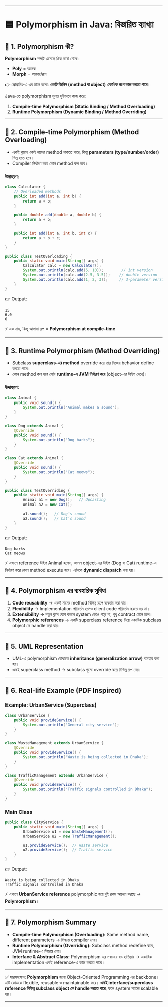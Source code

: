 
---

# 🟦 Polymorphism in Java: বিস্তারিত ব্যাখ্যা

## 🔹 1. Polymorphism কী?

**Polymorphism** শব্দটি এসেছে গ্রিক ভাষা থেকে:

* **Poly** = অনেক
* **Morph** = আকার/রূপ

👉 প্রোগ্রামিং-এ এর মানে হলো:
**একটি জিনিস (method বা object) একাধিক রূপে কাজ করতে পারে।**

Java-তে polymorphism মূলত দুইভাবে কাজ করে:

1. **Compile-time Polymorphism (Static Binding / Method Overloading)**
2. **Runtime Polymorphism (Dynamic Binding / Method Overriding)**

---

## 🔹 2. Compile-time Polymorphism (Method Overloading)

* একই ক্লাসে একই নামের method থাকতে পারে, কিন্তু **parameters (type/number/order)** ভিন্ন হতে হবে।
* Compiler নির্ধারণ করে কোন method কল হবে।

### উদাহরণ:

```java
class Calculator {
    // Overloaded methods
    public int add(int a, int b) {
        return a + b;
    }

    public double add(double a, double b) {
        return a + b;
    }

    public int add(int a, int b, int c) {
        return a + b + c;
    }
}

public class TestOverloading {
    public static void main(String[] args) {
        Calculator calc = new Calculator();
        System.out.println(calc.add(5, 10));        // int version
        System.out.println(calc.add(2.5, 3.5));    // double version
        System.out.println(calc.add(1, 2, 3));     // 3-parameter version
    }
}
```

👉 Output:

```
15
6.0
6
```

⚡ এক নাম, কিন্তু আলাদা রূপ = **Polymorphism at compile-time**

---

## 🔹 3. Runtime Polymorphism (Method Overriding)

* Subclass **superclass-এর method** override করে তার নিজের behavior define করতে পারে।
* কোন method কল হবে সেটা **runtime-এ JVM নির্ধারণ করে** (object-এর টাইপ দেখে)।

### উদাহরণ:

```java
class Animal {
    public void sound() {
        System.out.println("Animal makes a sound");
    }
}

class Dog extends Animal {
    @Override
    public void sound() {
        System.out.println("Dog barks");
    }
}

class Cat extends Animal {
    @Override
    public void sound() {
        System.out.println("Cat meows");
    }
}

public class TestOverriding {
    public static void main(String[] args) {
        Animal a1 = new Dog();   // Upcasting
        Animal a2 = new Cat();

        a1.sound();   // Dog’s sound
        a2.sound();   // Cat’s sound
    }
}
```

👉 Output:

```
Dog barks
Cat meows
```

⚡ এখানে reference টাইপ Animal হলেও, আসল object-এর টাইপ (Dog বা Cat) runtime-এ নির্ধারণ করে কোন method execute হবে। এটাকে **dynamic dispatch** বলা হয়।

---

## 🔹 4. Polymorphism এর ব্যবহারিক সুবিধা

1. **Code reusability** → একই নামের method বিভিন্ন রূপে ব্যবহার করা যায়।
2. **Flexibility** → Implementation পরিবর্তন হলেও client code পরিবর্তন করতে হয় না।
3. **Extensibility** → নতুন ক্লাস যোগ করলে system ভেঙে পড়ে না, শুধু contract মেনে চলে।
4. **Polymorphic references** → একটি superclass reference দিয়ে একাধিক subclass object কে handle করা যায়।

---

## 🔹 5. UML Representation

* UML-এ polymorphism বোঝাতে **inheritance (generalization arrow)** ব্যবহার করা হয়।
* একই superclass method → subclass গুলো override করে বিভিন্ন রূপ দেয়।

---

## 🔹 6. Real-life Example (PDF Inspired)

### Example: UrbanService (Superclass)

```java
class UrbanService {
    public void provideService() {
        System.out.println("General city service");
    }
}

class WasteManagement extends UrbanService {
    @Override
    public void provideService() {
        System.out.println("Waste is being collected in Dhaka");
    }
}

class TrafficManagement extends UrbanService {
    @Override
    public void provideService() {
        System.out.println("Traffic signals controlled in Dhaka");
    }
}
```

### Main Class

```java
public class CityService {
    public static void main(String[] args) {
        UrbanService u1 = new WasteManagement();
        UrbanService u2 = new TrafficManagement();

        u1.provideService();  // Waste service
        u2.provideService();  // Traffic service
    }
}
```

👉 Output:

```
Waste is being collected in Dhaka
Traffic signals controlled in Dhaka
```

⚡ এখানে **UrbanService reference** polymorphic হয়ে দুই রকম আচরণ করছে → **Polymorphism**।

---

## 🔹 7. Polymorphism Summary

* **Compile-time Polymorphism (Overloading):** Same method name, different parameters → সিদ্ধান্ত compiler নেয়।
* **Runtime Polymorphism (Overriding):** Subclass method redefine করে, JVM runtime-এ সিদ্ধান্ত নেয়।
* **Interface & Abstract Class:** Polymorphism এর সবচেয়ে বড় হাতিয়ার → একাধিক implementation একই reference-এ কাজ করতে পারে।

---

✅ সারসংক্ষেপ:
**Polymorphism** হলো Object-Oriented Programming এর backbone। এটি কোডকে flexible, reusable ও maintainable করে। **একই interface/superclass reference বিভিন্ন subclass object কে handle করতে পারে**, ফলে system সহজে scalable হয়।

---


